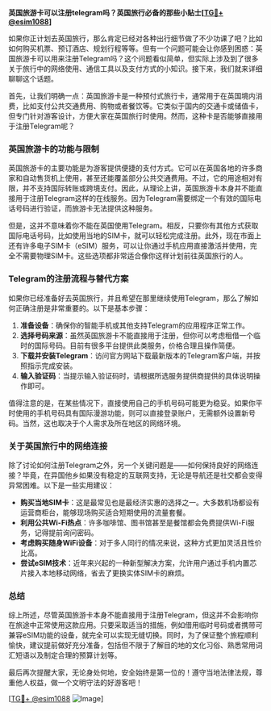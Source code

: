 **英国旅游卡可以注册telegram吗？英国旅行必备的那些小贴士[[TG💪+ @esim1088](https://t.me/s/esim1088)]**

如果你正计划去英国旅行，那么肯定已经对各种出行细节做了不少功课了吧？比如如何购买机票、预订酒店、规划行程等等。但有一个问题可能会让你感到困惑：英国旅游卡可以用来注册Telegram吗？这个问题看似简单，但实际上涉及到了很多关于旅行中的网络使用、通信工具以及支付方式的小知识。接下来，我们就来详细聊聊这个话题。

首先，让我们明确一点：英国旅游卡是一种预付式旅行卡，通常用于在英国境内消费，比如支付公共交通费用、购物或者餐饮等。它类似于国内的交通卡或储值卡，但专门针对游客设计，方便大家在英国旅行时使用。然而，这种卡是否能够直接用于注册Telegram呢？

### 英国旅游卡的功能与限制

英国旅游卡的主要功能是为游客提供便捷的支付方式。它可以在英国各地的许多商家和自动售货机上使用，甚至还能覆盖部分公共交通费用。不过，它的用途相对有限，并不支持国际转账或跨境支付。因此，从理论上讲，英国旅游卡本身并不能直接用于注册Telegram这样的在线服务。因为Telegram需要绑定一个有效的国际电话号码进行验证，而旅游卡无法提供这种服务。

但是，这并不意味着你不能在英国使用Telegram。相反，只要你有其他方式获取国际电话号码，比如使用当地的SIM卡，就可以轻松完成注册。此外，现在市面上还有许多电子SIM卡（eSIM）服务，可以让你通过手机应用直接激活并使用，完全不需要物理SIM卡。这些选项都非常适合像你这样计划前往英国旅行的人。

### Telegram的注册流程与替代方案

如果你已经准备好去英国旅行，并且希望在那里继续使用Telegram，那么了解如何正确注册是非常重要的。以下是基本步骤：

1. **准备设备**：确保你的智能手机或其他支持Telegram的应用程序正常工作。
2. **选择号码来源**：虽然英国旅游卡不能直接用于注册，但你可以考虑租借一个临时的国际号码。目前有很多平台提供此类服务，价格合理且操作简便。
3. **下载并安装Telegram**：访问官方网站下载最新版本的Telegram客户端，并按照指示完成安装。
4. **输入验证码**：当提示输入验证码时，请根据所选服务提供商提供的具体说明操作即可。

值得注意的是，在某些情况下，直接使用自己的手机号码可能更为稳妥。如果你平时使用的手机号码具有国际漫游功能，则可以直接登录账户，无需额外设置新号码。当然，这也取决于个人需求及所在地区的网络环境。

### 关于英国旅行中的网络连接

除了讨论如何注册Telegram之外，另一个关键问题是——如何保持良好的网络连接？毕竟，在异国他乡如果没有稳定的互联网支持，无论是导航还是社交都会变得异常困难。以下是一些实用建议：

- **购买当地SIM卡**：这是最常见也是最经济实惠的选择之一。大多数机场都设有运营商柜台，能够现场购买适合短期使用的流量套餐。
- **利用公共Wi-Fi热点**：许多咖啡馆、图书馆甚至是餐馆都会免费提供Wi-Fi服务，记得提前询问密码。
- **考虑购买随身WiFi设备**：对于多人同行的情况来说，这种方式更加灵活且性价比高。
- **尝试eSIM技术**：近年来兴起的一种新型解决方案，允许用户通过手机内置芯片接入本地移动网络，省去了更换实体SIM卡的麻烦。

### 总结

综上所述，尽管英国旅游卡本身不能直接用于注册Telegram，但这并不会影响你在旅途中正常使用这款应用。只要采取适当的措施，例如借用临时号码或者携带可兼容eSIM功能的设备，就完全可以实现无缝切换。同时，为了保证整个旅程顺利愉快，建议提前做好充分准备，包括但不限于了解目的地的文化习俗、熟悉常用词汇短语以及制定合理的预算计划等。

最后再次提醒大家，无论身处何地，安全始终是第一位的！遵守当地法律法规，尊重他人权益，做一个文明守法的好游客吧！

[[TG💪+ @esim1088](https://t.me/s/esim1088) ![Image](https://i.postimg.cc/4NQfJmqS/Snipaste-2025-05-13-00-14-12.png)]